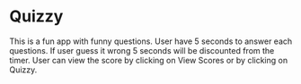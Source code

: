 # Quizzy
This is a fun app with funny questions. 
User have 5 seconds to answer each questions. 
If user guess it wrong 5 seconds will be discounted from the timer. 
User can view the score by clicking on View Scores or by clicking on Quizzy. 


